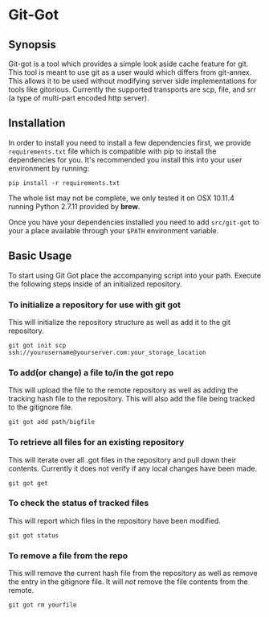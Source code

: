 # Git-Got
## Synopsis
Git-got is a tool which provides a simple look aside cache feature for git.
This tool is meant to use git as a user would which differs from git-annex.
This allows it to be used without modifying server side implementations for
tools like gitorious.  Currently the supported transports are scp, file, and srr
(a type of multi-part encoded http server).

## Installation

In order to install you need to install a few dependencies first, we provide
`requirements.txt` file which is compatible with pip to install the dependencies
for you. It's recommended you install this into your user environment by
running:

    pip install -r requirements.txt

The whole list may not be complete, we only tested it on OSX 10.11.4 running
Python 2.7.11 provided by **brew**.

Once you have your dependencies installed you need to add `src/git-got` to your
a place available through your `$PATH` environment variable.

## Basic Usage
To start using Git Got place the accompanying script into your path.  Execute
the following steps inside of an initialized repository.

### To initialize a repository for use with git got
This will initialize the repository structure as well as add it to the git
repository.

    git got init scp ssh://yourusername@yourserver.com:your_storage_location

### To add(or change) a file to/in the got repo
This will upload the file to the remote repository as well as adding the
tracking hash file to the repository.  This will also add the file being
tracked to the gitignore file.

    git got add path/bigfile

### To retrieve all files for an existing repository
This will iterate over all .got files in the repository and pull down their
contents.  Currently it does not verify if any local changes have been made.

    git got get

### To check the status of tracked files
This will report which files in the repository have been modified.

    git got status

### To remove a file from the repo
This will remove the current hash file from the repository as well as remove
the entry in the gitignore file.  It will *not* remove the file contents from
the remote.

    git got rm yourfile
